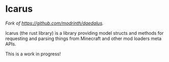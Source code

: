 # Icarus 
*Fork of https://github.com/modrinth/daedalus.*

Icarus (the rust library) is a library providing model structs and methods for requesting and parsing things
from Minecraft and other mod loaders meta APIs. 

This is a work in progress!
